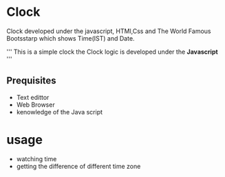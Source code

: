 # Clock
Clock developed under the javascript, HTMl,Css and The World Famous Bootsstarp which shows Time(IST) and Date.

''' This is a simple clock 
the Clock logic is developed under the **Javascript** '''

## Prequisites
- Text edittor
- Web Browser
- kenowledge of the Java script

#  usage
- watching time
- getting the difference of different time zone


